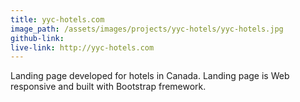 ```yaml
---
title: yyc-hotels.com
image_path: /assets/images/projects/yyc-hotels/yyc-hotels.jpg
github-link:
live-link: http://yyc-hotels.com
---
```

Landing page developed for hotels in Canada. Landing page is Web responsive and
built with Bootstrap fremework.
